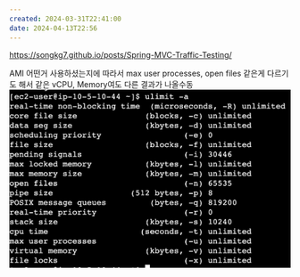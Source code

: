 ```yaml
---
created: 2024-03-31T22:41:00
date: 2024-04-13T22:56
---
```

https://songkg7.github.io/posts/Spring-MVC-Traffic-Testing/

AMI 어떤거 사용하셨는지에 따라서 max user processes, open files 같은게 다르기도 해서 같은 vCPU, Memory여도 다른 결과가 나올수동![KakaoTalk_Image_2023-11-15-22-24-02](real-resource-image/KakaoTalk_Image_2023-11-15-22-24-02.png)